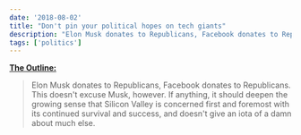 ```yaml
---
date: '2018-08-02'
title: "Don't pin your political hopes on tech giants"
description: "Elon Musk donates to Republicans, Facebook donates to Republicans. This doesn't excuse Musk, however. If anything, it should deepen the growing sense that Silicon Valley is concerned first and foremost with its continued survival and success, and doesn't give an iota of a damn about much else."
tags: ['politics']
---
```


**[The Outline:](https://theoutline.com/post/5408/facebook-donates-money-to-republicans-fyi)**

> Elon Musk donates to Republicans, Facebook donates to Republicans. This doesn't excuse Musk, however. If anything, it should deepen the growing sense that Silicon Valley is concerned first and foremost with its continued survival and success, and doesn't give an iota of a damn about much else.<!-- excerpt -->

